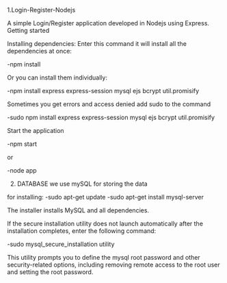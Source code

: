 1.Login-Register-Nodejs

A simple Login/Register application developed in Nodejs using Express.
Getting started

Installing dependencies:
Enter this command it will install all the dependencies at once:

-npm install

Or you can install them individually:

-npm install express express-session mysql ejs bcrypt util.promisify

Sometimes you get errors and access denied add sudo to the command

-sudo npm install express express-session mysql ejs bcrypt util.promisify

Start the application

-npm start

or

-node app

2. DATABASE
 we use mySQL for storing the data
 
 for installing:
 -sudo apt-get update
 -sudo apt-get install mysql-server

The installer installs MySQL and all dependencies.

If the secure installation utility does not launch automatically after the installation completes, enter the following command:

-sudo mysql_secure_installation utility

This utility prompts you to define the mysql root password and other security-related options, including removing remote access to the root user and setting the root password.
